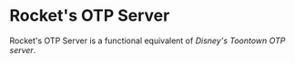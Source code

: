 Rocket's OTP Server
============

Rocket's OTP Server is a functional equivalent of _Disney's Toontown OTP server_.
